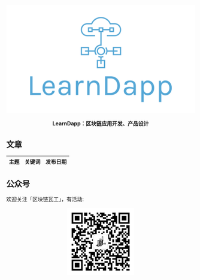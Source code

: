 <p align="center">
<img src='https://raw.githubusercontent.com/learndapp/LearnDapp/master/logo.png' width="600px"></img>
</p>

<p align="center"><b>LearnDapp：区块链应用开发、产品设计</b></p>


## 文章
|主题			|关键词	|发布日期			|
|---|---|---|


## 公众号

欢迎关注「区块链瓦工」，有活动:

<p align="center"><img src='https://raw.githubusercontent.com/learndapp/LearnDapp/master/mp.png' width="180px"></img></p>
